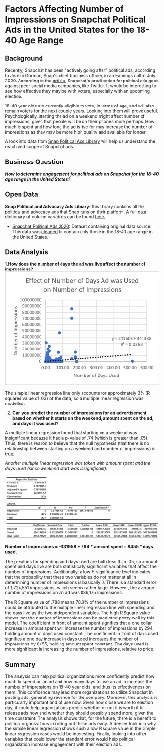 # Factors Affecting Number of Impressions on Snapchat Political Ads in the United States for the 18-40 Age Range
## Background
Recently, Snapchat has been "actively going after" political ads, according to Jeremi Gorman, Snap's chief business officer, in an Earnings call in July 2020. According to the [article](https://mashable.com/article/snapchat-political-ads-q2-2020-earnings/), Snapchat's predilection for political ads goes against peer social media companies, like Twitter. It would be interesting to see how effective they may be with voters, especially with an upcoming election. 

18-40 year olds are currently eligible to vote, in terms of age, and will also remain voters for the next couple years. Looking into them will prove useful. Psychologically, starting the ad on a weekend might affect number of impressions, given that people will be on their phones more perhaps. How much is spent and how long the ad is live for may increase the number of impressions as they may be more high quality and available for longer.

A look into data from [Snap Political Ads Library](https://www.snap.com/en-US/political-ads/) will help us understand the reach and scope of Snapchat ads.

## Business Question
___How to determine engagement for political ads on Snapchat for the 18-40 age range in the United States?___

## Open Data 
__Snap Political and Advocacy Ads Library:__ this library contains all the political and advocacy ads that Snap runs on their platform. A full data dictionary of column variables can be found [here.](https://github.com/skang06/snapchat_political_ads_2020/blob/master/readme.txt)
- [Snapchat Political Ads 2020](https://github.com/skang06/snapchat_political_ads_2020/blob/master/PoliticalAds.csv): Dataset containing original data source. This data was [cleaned](https://github.com/skang06/snapchat_political_ads_2020/blob/master/Snapchat_data_cleaned.xls) to contain only those in the 18-40 age range in the United States.

## Data Analysis 

1.__How does the number of days the ad was live affect the number of impressions?__
![alt text](https://github.com/skang06/snapchat_political_ads_2020/blob/master/days_used.png)

The simple linear regression line only accounts for approximately 3% (R squared value of .03) of the data, so a multiple linear regression was modelled.

2. __Can you predict the number of impressions for an advertisement based on whether it starts on the weekend, amount spent on the ad, and days it was used?__

A multiple linear regression found that starting on a weekend was insignificant because it had a p-value of .74 (which is greater than .05). Thus, there is reason to believe that the null hypothesis (that there is no relationship between starting on a weekend and number of impressions) is true. 

_Another multiple linear regression was taken with amount spent and the days used (since weekend start was insignificant)._ 

![alt text](https://github.com/skang06/snapchat_political_ads_2020/blob/master/stats.png)

__Number of impressions = -331958 + 294 * amount spent + 8455 * days used.__

The p-values for spending and days used are both less than .05, so amount spent and days live are both statistically significant variables that affect the number of impressions. Additionally, a low F-significance level indicates that the probability that these two variables do not matter at all in determining number of impressions is basically 0. There is a standard error of 1,724,551 impressions, which seems rather large. However, the average number of impressions on an ad was 836,175 impressions.

The R Square value of .788 means 78.8% of the number of impressions could be attributed to the multiple linear regression line with spending and the days live as the two independent variables. The high R Square value shows that the number of impressions can be predicted pretty well by this model. The coefficient in front of amount spent signifies that a one dollar increase in amount spent will increase the number of impressions by 294, holding amount of days used constant. The coefficient in front of days used signifies a one day increase in days used increases the number of impressions by 8455, holding amount spent constant. The days used is more significant in increasing the number of impressions, relative to price. 

## Summary
The analysis can help political organizations more confidently predict how much to spend on an ad and how many days to use an ad to increase the number of impressions on 18-40 year olds, and thus its effectiveness on them. This confidence may lead more organizations to utilize Snapchat in posting ads, generating revenue for the company. Moreover, this analysis is particularly important and of use now. Given how close we are to election day, it could help organizations predict whether or not it is worth it to release ads now and whether they should possibly spend more, given the time constraint. The analysis shows that, for the future, there is a benefit to political organizations in rolling out these ads early. 
A deeper look into why the simple linear regression shows such a low R square value in the simple linear regression cases would be interesting. Finally, looking into other variables that could lower the standard error would help political organization increase engagement with their election ads.

